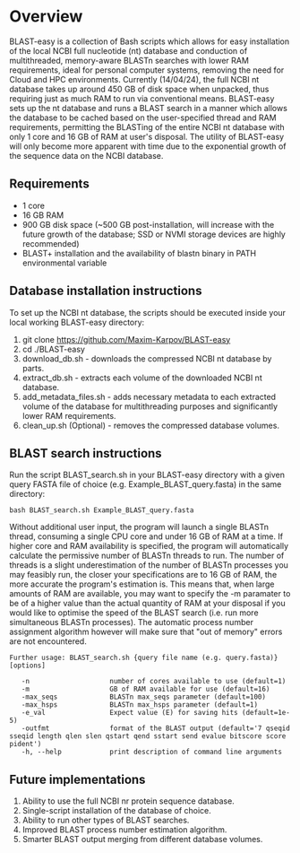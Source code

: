 # Overview
BLAST-easy is a collection of Bash scripts which allows for easy installation of the local NCBI full nucleotide (nt) database and conduction of multithreaded, memory-aware BLASTn searches with lower RAM requirements, ideal for personal computer systems, removing the need for Cloud and HPC environments. Currently (14/04/24), the full NCBI nt database takes up around 450 GB of disk space when unpacked, thus requiring just as much RAM to run via conventional means. BLAST-easy sets up the nt database and runs a BLAST search in a manner which allows the database to be cached based on the user-specified thread and RAM requirements, permitting the BLASTing of the entire NCBI nt database with only 1 core and 16 GB of RAM at user's disposal. The utility of BLAST-easy will only become more apparent with time due to the exponential growth of the sequence data on the NCBI database.

## Requirements
- 1 core
- 16 GB RAM
- 900 GB disk space (~500 GB post-installation, will increase with the future growth of the database; SSD or NVMI storage devices are highly recommended)
- BLAST+ installation and the availability of blastn binary in PATH environmental variable

## Database installation instructions
To set up the NCBI nt database, the scripts should be executed inside your local working BLAST-easy directory:
  1) git clone https://github.com/Maxim-Karpov/BLAST-easy
  2) cd ./BLAST-easy
  3) download_db.sh - downloads the compressed NCBI nt database by parts.
  4) extract_db.sh - extracts each volume of the downloaded NCBI nt database.
  5) add_metadata_files.sh - adds necessary metadata to each extracted volume of the database for multithreading purposes and significantly lower RAM requirements.
  6) clean_up.sh (Optional) -  removes the compressed database volumes.

## BLAST search instructions
Run the script BLAST_search.sh in your BLAST-easy directory with a given query FASTA file of choice (e.g. Example_BLAST_query.fasta) in the same directory:

```
bash BLAST_search.sh Example_BLAST_query.fasta
```

Without additional user input, the program will launch a single BLASTn thread, consuming a single CPU core and under 16 GB of RAM at a time. If higher core and RAM availability is specified, the program will automatically calculate the permissive number of BLASTn threads to run. The number of threads is a slight underestimation of the number of BLASTn processes you may feasibly run, the closer your specifications are to 16 GB of RAM, the more accurate the program's estimation is. This means that, when large amounts of RAM are available, you may want to specify the -m paramater to be of a higher value than the actual quantity of RAM at your disposal if you would like to optimise the speed of the BLAST search (i.e. run more simultaneous BLASTn processes). The automatic process number assignment algorithm however will make sure that "out of memory" errors are not encountered.

```
Further usage: BLAST_search.sh {query file name (e.g. query.fasta)} [options] 

   -n                    number of cores available to use (default=1)
   -m                    GB of RAM available for use (default=16)
   -max_seqs             BLASTn max_seqs parameter (default=100)
   -max_hsps             BLASTn max_hsps parameter (default=1)
   -e_val                Expect value (E) for saving hits (default=1e-5)
   -outfmt               format of the BLAST output (default='7 qseqid sseqid length qlen slen qstart qend sstart send evalue bitscore score pident')
   -h, --help            print description of command line arguments
```

## Future implementations
  1) Ability to use the full NCBI nr protein sequence database.
  2) Single-script installation of the database of choice.
  3) Ability to run other types of BLAST searches.
  4) Improved BLAST process number estimation algorithm.
  5) Smarter BLAST output merging from different database volumes.
